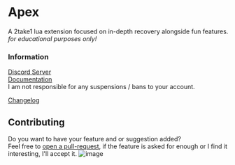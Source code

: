 # Apex
A 2take1 lua extension focused on in-depth recovery alongside fun features. \
*for educational purposes only!*

### Information
[Discord Server](https://discord.gg/jWJMPNbWD8) \
[Documentation](https://github.com/Unknxwn007/Apex/wiki) \
I am not responsible for any suspensions / bans to your account. 

[Changelog](https://github.com/Unknxwn007/Apex/blob/main/changelog.md)

## Contributing
Do you want to have your feature and or suggestion added? \
Feel free to [open a pull-request](https://github.com/Unknxwn007/Apex/pulls), if the feature is asked for enough or I find it interesting, I'll accept it. 
![image](https://github.com/Unknxwn007/Apex/assets/122758988/88407abf-a254-4f39-b27d-0394bb1a0008)
